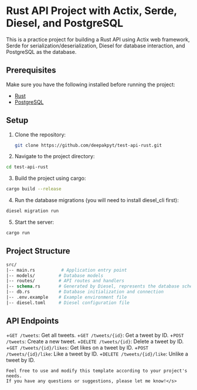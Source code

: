 # Rust API Project with Actix, Serde, Diesel, and PostgreSQL

This is a practice project for building a Rust API using Actix web framework, Serde for serialization/deserialization, Diesel for database interaction, and PostgreSQL as the database.

## Prerequisites

Make sure you have the following installed before running the project:

- [Rust](https://www.rust-lang.org/tools/install)
- [PostgreSQL](https://www.postgresql.org/download/)

## Setup

1. Clone the repository:

   ```bash
   git clone https://github.com/deepakpyt/test-api-rust.git
   ```
2. Navigate to the project directory:

  ```bash
  cd test-api-rust
  ```
3. Build the project using cargo:
  
  ```bash
  cargo build --release
  ```
4. Run the database migrations (you will need to install diesel_cli first):
  
  ```bash
  diesel migration run
  ```
5. Start the server:

  ```bash
  cargo run
  ```

## Project Structure

```graphql
src/
|-- main.rs          # Application entry point
|-- models/         # Database models
|-- routes/         # API routes and handlers
|-- schema.rs       # Generated by Diesel, represents the database schema
|-- db.rs           # Database initialization and connection
|-- .env.example    # Example environment file
|-- diesel.toml     # Diesel configuration file
```

## API Endpoints

+`GET /tweets`: Get all tweets.
+`GET /tweets/{id}`: Get a tweet by ID.
+`POST /tweets`: Create a new tweet.
+`DELETE /tweets/{id}`: Delete a tweet by ID.
+`GET /tweets/{id}/likes`: Get likes on a tweet by ID.
+`POST /tweets/{id}/like`: Like a tweet by ID.
+`DELETE /tweets/{id}/like`: Unlike a tweet by ID.

```vbnet
Feel free to use and modify this template according to your project's needs.
If you have any questions or suggestions, please let me know!</s>
```